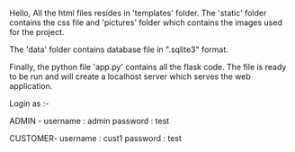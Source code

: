 Hello,
   All the html files resides in 'templates' folder. The 'static' folder contains the css file and 'pictures' folder which contains the images used for the project.

The 'data' folder contains database file in ".sqlite3" format.

Finally, the python file 'app.py' contains all the flask code. The file is ready to be run and will create a localhost server which serves the web application.

Login as :-

ADMIN - 
username : admin
password : test

CUSTOMER- 
username : cust1
password : test
